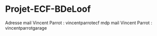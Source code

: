 # Projet-ECF-BDeLoof

Adresse mail Vincent Parrot : vincentparrotecf
mdp mail Vincent Parrot : vincentparrotgarage